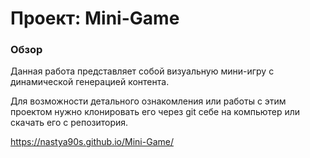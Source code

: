 # Проект: Mini-Game

### Обзор

Данная работа представляет собой визуальную мини-игру с динамической генерацией контента.

Для возможности детального ознакомления или работы с этим проектом нужно клонировать его через git себе на компьютер или скачать его с репозитория.

https://nastya90s.github.io/Mini-Game/